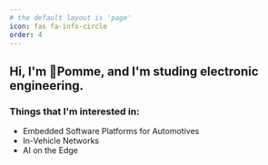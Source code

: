 ```yaml
---
# the default layout is 'page'
icon: fas fa-info-circle
order: 4
---
```


## Hi, I'm 🍎Pomme, and I'm studing electronic engineering.
### Things that I'm interested in:
- Embedded Software Platforms for Automotives
- In-Vehicle Networks
- AI on the Edge
